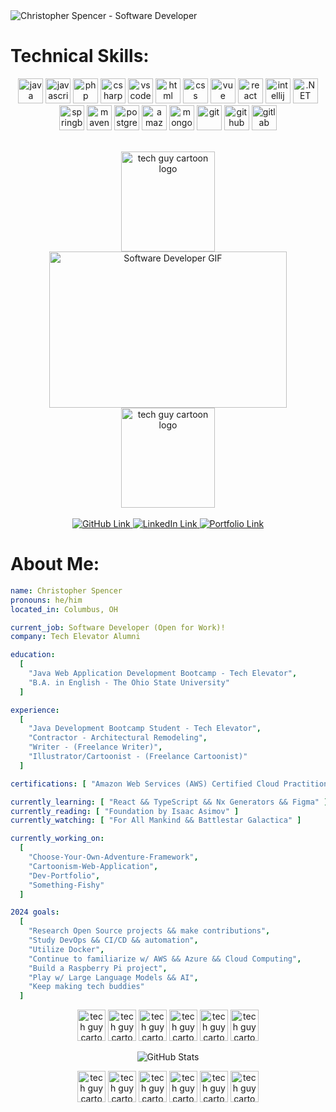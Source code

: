 <img src="https://drive.google.com/thumbnail?id=1WDbOJrxdLU5tLkr2JJ7zV4GeH8XaSSpD&sz=w1000" title="Christopher Spencer - Software Developer" alt="Christopher Spencer - Software Developer" />

<h1> Technical Skills: </h1>
<p align="center">
  <img src="https://cdn.jsdelivr.net/gh/devicons/devicon/icons/java/java-original.svg" alt="java" width="40" height="40" title="Java"/>
  <img src="https://cdn.jsdelivr.net/gh/devicons/devicon/icons/javascript/javascript-original.svg" alt="javascript" width="40" height="40" title="JavaScript"/>
  <img src="https://cdn.jsdelivr.net/gh/devicons/devicon/icons/php/php-original.svg" alt="php" width="40" height="40" title="PHP" /> 
  <img src="https://cdn.jsdelivr.net/gh/devicons/devicon/icons/csharp/csharp-original.svg" alt="csharp" width="40" height="40" title="C#" />        
  <img src="https://cdn.jsdelivr.net/gh/devicons/devicon/icons/vscode/vscode-original.svg" alt="vscode" width="40" height="40" title="Visual Studio Code" />
  <img src="https://cdn.jsdelivr.net/gh/devicons/devicon/icons/html5/html5-original-wordmark.svg" alt="html" width="40" height="40" title="HTML" />
  <img src="https://cdn.jsdelivr.net/gh/devicons/devicon/icons/css3/css3-original-wordmark.svg" alt="css" width="40" height="40" title="CSS" />
  <img src="https://cdn.jsdelivr.net/gh/devicons/devicon/icons/vuejs/vuejs-original.svg" alt="vue" width="40" height="40" title="VUE.js" /> 
  <img src="https://cdn.jsdelivr.net/gh/devicons/devicon@latest/icons/react/react-original-wordmark.svg" alt="react" width="40" height="40" title="React.js"/>
  <img src="https://cdn.jsdelivr.net/gh/devicons/devicon/icons/intellij/intellij-original.svg" alt="intellij" width="40" height="40" title="IntelliJ" />
  <img src="https://cdn.jsdelivr.net/gh/devicons/devicon@latest/icons/dotnetcore/dotnetcore-original.svg" alt=".NET" width="40" height="40" title=".NET"/>  
  <img src="https://cdn.jsdelivr.net/gh/devicons/devicon/icons/spring/spring-original.svg" alt="springboot" width="40" height="40" title="Spring Boot" /> 
  <img src="https://cdn.jsdelivr.net/gh/devicons/devicon@latest/icons/maven/maven-original.svg" alt="maven" width="40" height="40" title="Maven" />          
  <img src="https://cdn.jsdelivr.net/gh/devicons/devicon/icons/postgresql/postgresql-original.svg" alt="postgresql" width="40" height="40" title="PostgreSQL" />
  <img src="https://cdn.jsdelivr.net/gh/devicons/devicon@latest/icons/amazonwebservices/amazonwebservices-original-wordmark.svg" alt="amazon web services (aws)" width="40" height="40" title="Amazon Web Services (AWS)"/>
  <img src="https://cdn.jsdelivr.net/gh/devicons/devicon/icons/mongodb/mongodb-original.svg" alt="mongodb" width="40" height="40" title="MongoDB" />    
  <img src="https://cdn.jsdelivr.net/gh/devicons/devicon/icons/git/git-original.svg"  alt="git" width="40" height="40" title="GIT" />
  <img src="https://cdn.jsdelivr.net/gh/devicons/devicon/icons/github/github-original.svg" alt="github" width="40" height="40" title="GitHub" />
  <img src="https://cdn.jsdelivr.net/gh/devicons/devicon/icons/gitlab/gitlab-original.svg" alt="gitlab" width="40" height="40" title="GitLab" />          
</p>

<br>

<div align="center">
  <img src="https://drive.google.com/thumbnail?id=1yi2sWac1BQWrphg4kYi3N44CL91Qt808&sz=w1000" height="160px" width="150px" title="Hello there!" alt="tech guy cartoon logo" />
  <img src="https://media.giphy.com/media/R03zWv5p1oNSQd91EP/giphy.gif" width="380" height="250" alt="Software Developer GIF" title="clickety-clack-clickety-clack-clickety-clack-clickety-clack-clickety-clack-clickety-clack-clickety-clack-clickety-clack-clickety-clack-clickety-clack-clickety-clack-clickety-clack-clickety-clack-clickety-clack-clickety-clack-clickety-clack-clickety-clack-clickety-clack"/>
  <img src="https://drive.google.com/thumbnail?id=1yi2sWac1BQWrphg4kYi3N44CL91Qt808&sz=w1000" height="160px" width="150px" title="Hello there!" alt="tech guy cartoon logo"/>
</div>

<br>

<div align="center">
  <a href="https://github.com/christopher-spencer">
    <img src="https://img.shields.io/badge/GitHub-100000?style=for-the-badge&logo=github&logoColor=white" title="Check out my GitHub!" alt="GitHub Link" />
  </a>
  <a href="https://www.linkedin.com/in/christopher-dale-spencer/">
    <img src="https://img.shields.io/badge/LinkedIn-0077B5?style=for-the-badge&logo=linkedin&logoColor=white" title="Check out my LinkedIn!" alt="LinkedIn Link" />
  </a>
  <a href="https://christopher-spencer.github.io/portfolio/">
    <img src="https://img.shields.io/badge/Portfolio-255E63?style=for-the-badge&logo=About.me&logoColor=white" title="Check out my Portfolio!" alt="Portfolio Link" />
  </a>
</div>

<div>
<h1> About Me: </h1>
</div>

```yaml
name: Christopher Spencer
pronouns: he/him
located_in: Columbus, OH

current_job: Software Developer (Open for Work)! 
company: Tech Elevator Alumni

education:
  [
    "Java Web Application Development Bootcamp - Tech Elevator",
    "B.A. in English - The Ohio State University"
  ]

experience:
  [
    "Java Development Bootcamp Student - Tech Elevator",
    "Contractor - Architectural Remodeling",
    "Writer - (Freelance Writer)",
    "Illustrator/Cartoonist - (Freelance Cartoonist)"
  ]

certifications: [ "Amazon Web Services (AWS) Certified Cloud Practitioner" ]

currently_learning: [ "React && TypeScript && Nx Generators && Figma" ]
currently_reading: [ "Foundation by Isaac Asimov" ]
currently_watching: [ "For All Mankind && Battlestar Galactica" ]

currently_working_on:
  [
    "Choose-Your-Own-Adventure-Framework",
    "Cartoonism-Web-Application",
    "Dev-Portfolio",
    "Something-Fishy"   
  ]

2024 goals:
  [
    "Research Open Source projects && make contributions",
    "Study DevOps && CI/CD && automation",
    "Utilize Docker",
    "Continue to familiarize w/ AWS && Azure && Cloud Computing",
    "Build a Raspberry Pi project",
    "Play w/ Large Language Models && AI",
    "Keep making tech buddies"
  ]
```

<p align="center">
  <img src="https://drive.google.com/thumbnail?id=1yi2sWac1BQWrphg4kYi3N44CL91Qt808&sz=w1000" height="50px" width="45px" title="It's" alt="tech guy cartoon logo"/>
  <img src="https://drive.google.com/thumbnail?id=1yi2sWac1BQWrphg4kYi3N44CL91Qt808&sz=w1000" height="50px" width="45px" title="a" alt="tech guy cartoon logo"/>
  <img src="https://drive.google.com/thumbnail?id=1yi2sWac1BQWrphg4kYi3N44CL91Qt808&sz=w1000" height="50px" width="45px" title="beautiful" alt="tech guy cartoon logo"/>
  <img src="https://drive.google.com/thumbnail?id=1yi2sWac1BQWrphg4kYi3N44CL91Qt808&sz=w1000" height="50px" width="45px" title="day" alt="tech guy cartoon logo"/>
  <img src="https://drive.google.com/thumbnail?id=1yi2sWac1BQWrphg4kYi3N44CL91Qt808&sz=w1000" height="50px" width="45px" title="to" alt="tech guy cartoon logo"/>
  <img src="https://drive.google.com/thumbnail?id=1yi2sWac1BQWrphg4kYi3N44CL91Qt808&sz=w1000" height="50px" width="45px" title="code!" alt="tech guy cartoon logo"/>
</p>

<div align="center" >
 <img src="https://github-profile-summary-cards.vercel.app/api/cards/profile-details?username=christopher-spencer&theme=tokyonight" title="Github Stats" alt="GitHub Stats" />
</div>

<p align="center">
  <img src="https://drive.google.com/thumbnail?id=1yi2sWac1BQWrphg4kYi3N44CL91Qt808&sz=w1000" height="50px" width="45px" title="Goodbye" alt="tech guy cartoon logo"/>
  <img src="https://drive.google.com/thumbnail?id=1yi2sWac1BQWrphg4kYi3N44CL91Qt808&sz=w1000" height="50px" width="45px" title="there!" alt="tech guy cartoon logo"/>
  <img src="https://drive.google.com/thumbnail?id=1yi2sWac1BQWrphg4kYi3N44CL91Qt808&sz=w1000" height="50px" width="45px" title="Have" alt="tech guy cartoon logo"/>
  <img src="https://drive.google.com/thumbnail?id=1yi2sWac1BQWrphg4kYi3N44CL91Qt808&sz=w1000" height="50px" width="45px" title="a" alt="tech guy cartoon logo"/>
  <img src="https://drive.google.com/thumbnail?id=1yi2sWac1BQWrphg4kYi3N44CL91Qt808&sz=w1000" height="50px" width="45px" title="great" alt="tech guy cartoon logo"/>
  <img src="https://drive.google.com/thumbnail?id=1yi2sWac1BQWrphg4kYi3N44CL91Qt808&sz=w1000" height="50px" width="45px" title="day!" alt="tech guy cartoon logo"/>
</p>
